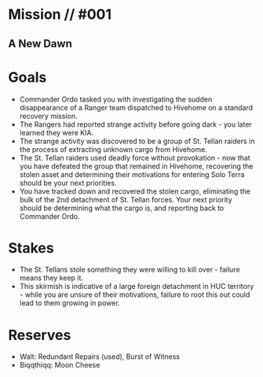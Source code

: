# Mission // #001
## A New Dawn
# Goals
- Commander Ordo tasked you with investigating the sudden disappearance of a Ranger team dispatched to Hivehome on a standard recovery mission.
- The Rangers had reported strange activity before going dark - you later learned they were KIA.
- The strange activity was discovered to be a group of St. Tellan raiders in the process of extracting unknown cargo from Hivehome.
- The St. Tellan raiders used deadly force without provokation - now that you have defeated the group that remained in Hivehome, recovering the stolen asset and determining their motivations for entering Solo Terra should be your next priorities.
- You have tracked down and recovered the stolen cargo, eliminating the bulk of the 2nd detachment of St. Tellan forces. Your next priority should be determining what the cargo is, and reporting back to Commander Ordo.

# Stakes
- The St. Tellans stole something they were willing to kill over - failure means they keep it.
- This skirmish is indicative of a large foreign detachment in HUC territory - while you are unsure of their motivations, failure to root this out could lead to them growing in power.

# Reserves
- Walt: Redundant Repairs (used), Burst of Witness
- Biqqthiqq: Moon Cheese